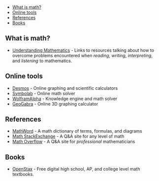 
- [What is math?](#what-is-math)
- [Online tools](#online-tools)
- [References](#references)
- [Books](#books)

## What is math?
- [Understanding Mathematics](https://github.com/nbro/understanding-math) - Links to resources talking about how to overcome problems encountered when *reading*, *writing*, *interpreting*, and *listening* to mathematics.

## Online tools
- [Desmos](https://www.desmos.com) - Online graphing and scientific calculators
- [Symbolab](https://www.symbolab.com) - Online math solver
- [WolframAlpha](https://www.wolframalpha.com) - Knowledge engine and math solver
- [GeoGabra](https://www.geogebra.org/?lang=en) - Online 3D graphing calculator

## References
- [MathWord](http://www.mathwords.com) - A math dictionary of terms, formulas, and diagrams
- [Math StackExchange](https://math.stackexchange.com) - A Q&A site for any level of math
- [Math Overflow](https://mathoverflow.net) - A Q&A site for *professional* mathematicians

## Books
- [OpenStax](https://openstax.org/subjects/math) - Free digital high school, AP, and college level math textbooks.